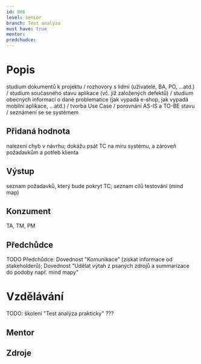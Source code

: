 ```yaml
---
id: 006
level: senior
branch: Test analýza
must have: true
mentor: 
predchudce: 
---
```



# Popis
studium dokumentů k projektu / rozhovory s lidmi (uživatelé, BA, PO, ...atd.) / studium současného stavu aplikace (vč. již založených defektů) / studium obecných informací o dané problematice (jak vypadá e-shop, jak vypadá mobilní aplikace, ...atd.) / tvorba Use Case / porovnání AS-IS a TO-BE stavu / seznámení se se systémem

## Přidaná hodnota
nalezení chyb v návrhu; dokážu psát TC na míru systému, a zároveň požadavkům a potřeb klienta

## Výstup
seznam požadavků, který bude pokryt TC; seznam cílů testování (mind map)

## Konzument
TA, TM, PM

## Předchůdce
TODO
Předchůdce: Dovednost "Komunikace" (získat informace od stakeholderů); Dovednost "Udělat výtah z psaných zdrojů a summarizace do podoby např. mind mapy"

# Vzdělávání
TODO: školení "Test analýza prakticky" ???

## Mentor


## Zdroje